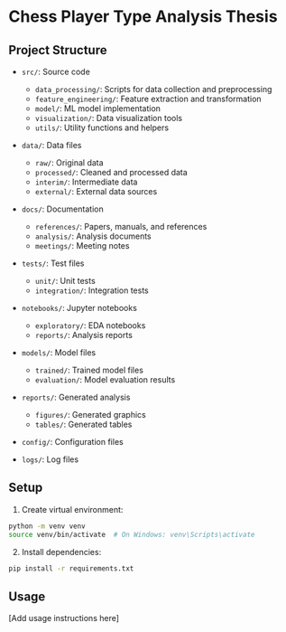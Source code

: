 # Chess Player Type Analysis Thesis

## Project Structure

- `src/`: Source code
  - `data_processing/`: Scripts for data collection and preprocessing
  - `feature_engineering/`: Feature extraction and transformation
  - `model/`: ML model implementation
  - `visualization/`: Data visualization tools
  - `utils/`: Utility functions and helpers

- `data/`: Data files
  - `raw/`: Original data
  - `processed/`: Cleaned and processed data
  - `interim/`: Intermediate data
  - `external/`: External data sources

- `docs/`: Documentation
  - `references/`: Papers, manuals, and references
  - `analysis/`: Analysis documents
  - `meetings/`: Meeting notes

- `tests/`: Test files
  - `unit/`: Unit tests
  - `integration/`: Integration tests

- `notebooks/`: Jupyter notebooks
  - `exploratory/`: EDA notebooks
  - `reports/`: Analysis reports

- `models/`: Model files
  - `trained/`: Trained model files
  - `evaluation/`: Model evaluation results

- `reports/`: Generated analysis
  - `figures/`: Generated graphics
  - `tables/`: Generated tables

- `config/`: Configuration files

- `logs/`: Log files

## Setup

1. Create virtual environment:
```bash
python -m venv venv
source venv/bin/activate  # On Windows: venv\Scripts\activate
```

2. Install dependencies:
```bash
pip install -r requirements.txt
```

## Usage

[Add usage instructions here]
